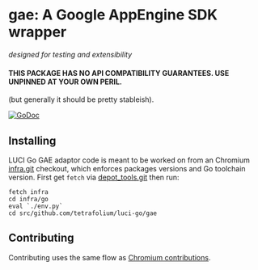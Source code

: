 # gae: A Google AppEngine SDK wrapper

*designed for testing and extensibility*

#### **THIS PACKAGE HAS NO API COMPATIBILITY GUARANTEES. USE UNPINNED AT YOUR OWN PERIL.**
(but generally it should be pretty stableish).

[![GoDoc](https://godoc.org/github.com/tetrafolium/luci-go/gae?status.svg)](https://godoc.org/github.com/tetrafolium/luci-go/gae)


## Installing

LUCI Go GAE adaptor code is meant to be worked on from an Chromium
[infra.git](https://chromium.googlesource.com/infra/infra.git) checkout, which
enforces packages versions and Go toolchain version. First get `fetch` via
[depot_tools.git](https://chromium.googlesource.com/chromium/tools/depot_tools.git)
then run:

    fetch infra
    cd infra/go
    eval `./env.py`
    cd src/github.com/tetrafolium/luci-go/gae


## Contributing

Contributing uses the same flow as [Chromium
contributions](https://www.chromium.org/developers/contributing-code).
